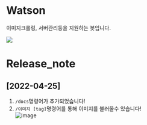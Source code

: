 # Watson
이미지크롤링, 서버관리등을 지원하는 봇입니다.

[<img src="https://img.shields.io/badge/python-4374D9?style=for-the-badge&logo=python&logoColor=white">](https://discord.gg/B98msXGRB7)

# Release_note
## [2022-04-25]
1. `/docs`명령어가 추가되었습니다!
2. `/이미지 [tag]`명령어를 통해 이미지를 불러올수 있습니다!<br/>
![image](https://user-images.githubusercontent.com/103942316/164984213-8f40099c-369a-4a14-91a9-54da31213dc8.png)

